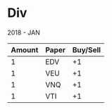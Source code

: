 Div
======

2018 - JAN

| Amount | Paper   | Buy/Sell | 
|--------|---------|----------|
| 1      | EDV     | +1       | 
| 1      | VEU     | +1       | 
| 1      | VNQ     | +1       | 
| 1      | VTI     | +1       | 
